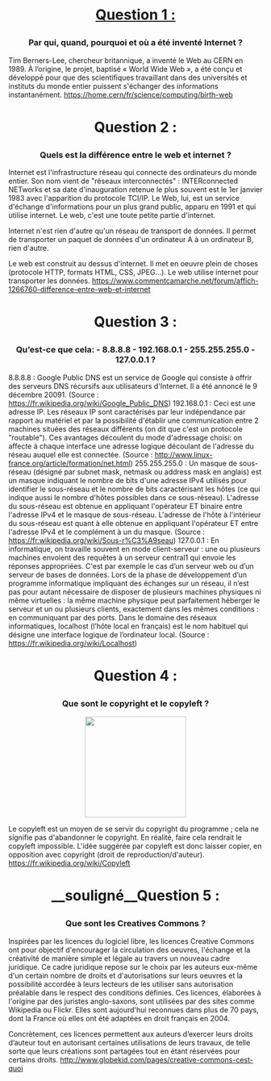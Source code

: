  # <p align="center"> <U>Question 1 :</U> </P>
### <p align="center">Par qui, quand, pourquoi et où a été inventé Internet ?</P>


Tim Berners-Lee, chercheur britannique, a inventé le Web au CERN en 1989. À l’origine, le projet, baptisé « World Wide Web », a été conçu et développé pour que des scientifiques travaillant dans des universités et instituts du monde entier puissent s'échanger des informations instantanément.
https://home.cern/fr/science/computing/birth-web

 # <p align="center">Question 2 : </P>
### <p align="center"> Quels est la différence entre le web et internet ? </P>

Internet est l'infrastructure réseau qui connecte des ordinateurs du monde entier. Son nom vient de "réseaux interconnectés" : INTERconnected NETworks et sa date d'inauguration retenue le plus souvent est le 1er janvier 1983 avec l'apparition du protocole TCI/IP. 
Le Web, lui, est un service d'échange d'informations pour un plus grand public, apparu en 1991 et qui utilise internet. 
Le web, c'est une toute petite partie d'internet. 

Internet n'est rien d'autre qu'un réseau de transport de données. 
Il permet de transporter un paquet de données d'un ordinateur A à un ordinateur B, rien d'autre. 

Le web est construit au dessus d'internet. 
Il met en oeuvre plein de choses (protocole HTTP, formats HTML, CSS, JPEG...). 
Le web utilise internet pour transporter les données. 
https://www.commentcamarche.net/forum/affich-1266760-difference-entre-web-et-internet

 # <p align="center">Question 3 : </P>
 

### <p align="center">Qu’est-ce que cela: - 8.8.8.8 - 192.168.0.1 - 255.255.255.0 - 127.0.0.1 ? </P>

8.8.8.8 : Google Public DNS est un service de Google qui consiste à offrir des serveurs DNS récursifs aux utilisateurs d'Internet. Il a été annoncé le 9 décembre 20091. (Source : https://fr.wikipedia.org/wiki/Google_Public_DNS)
192.168.0.1 : Ceci est une adresse IP. Les réseaux IP sont caractérisés par leur indépendance par rapport au matériel et par la possibilité d'établir une communication entre 2 machines situées des réseaux différents (on dit que c'est un protocole "routable"). Ces avantages découlent du mode d'adressage choisi: on affecte à chaque interface une adresse logique découlant de l'adresse du réseau auquel elle est connectée. (Source : http://www.linux-france.org/article/formation/net.html)
255.255.255.0 : Un masque de sous-réseau (désigné par subnet mask, netmask ou address mask en anglais) est un masque indiquant le nombre de bits d'une adresse IPv4 utilisés pour identifier le sous-réseau et le nombre de bits caractérisant les hôtes (ce qui indique aussi le nombre d'hôtes possibles dans ce sous-réseau). L'adresse du sous-réseau est obtenue en appliquant l'opérateur ET binaire entre l'adresse IPv4 et le masque de sous-réseau. L'adresse de l'hôte à l'intérieur du sous-réseau est quant à elle obtenue en appliquant l'opérateur ET entre l'adresse IPv4 et le complément à un du masque. (Source : https://fr.wikipedia.org/wiki/Sous-r%C3%A9seau)
127.0.0.1 : En informatique, on travaille souvent en mode client-serveur : une ou plusieurs machines envoient des requêtes à un serveur central1 qui envoie les réponses appropriées. C'est par exemple le cas d’un serveur web ou d’un serveur de bases de données. Lors de la phase de développement d’un programme informatique impliquant des échanges sur un réseau, il n’est pas pour autant nécessaire de disposer de plusieurs machines physiques ni même virtuelles : la même machine physique peut parfaitement héberger le serveur et un ou plusieurs clients, exactement dans les mêmes conditions : en communiquant par des ports. Dans le domaine des réseaux informatiques, localhost (l’hôte local en français) est le nom habituel qui désigne une interface logique de l’ordinateur local. (Source : https://fr.wikipedia.org/wiki/Localhost)

 # <p align="center">Question 4 : </P>
 ### <p align="center">Que sont le copyright et le copyleft ?</P>
<p align="center"> <IMG SRC="http://www.copyrightfrance.com/images/copyright_5.jpg" width=200 height=200</P>

Le copyleft est un moyen de se servir du copyright du programme ; cela ne signifie pas d'abandonner le copyright. En réalité, faire cela rendrait le copyleft impossible. L'idée suggérée par copyleft est donc laisser copier, en opposition avec copyright (droit de reproduction/d'auteur).
https://fr.wikipedia.org/wiki/Copyleft

# <p align="center"> __souligné__Question 5 : </P>
### <p align="center">Que sont les Creatives Commons ?</P>

Inspirées par les licences du logiciel libre, les licences Creative Commons ont pour objectif d'encourager la circulation des oeuvres, l'échange et la créativité de manière simple et légale au travers un nouveau cadre juridique. Ce cadre juridique repose sur le choix par les auteurs eux-même d'un certain nombre de droits et d'autorisations sur leurs oeuvres et la possibilité accordée à leurs lecteurs de les utiliser sans autorisation préalable dans le respect des conditions définies. Ces licences, élaborées à l'origine par des juristes anglo-saxons, sont utilisées par des sites comme Wikipedia ou Flickr. Elles sont aujourd'hui reconnues dans plus de 70 pays, dont la France où elles ont été adaptées en droit français en 2004.

Concrètement, ces licences permettent aux auteurs d’exercer leurs droits d’auteur tout en autorisant certaines utilisations de leurs travaux, de telle sorte que leurs créations sont partagées tout en étant réservées pour certains droits.
http://www.globekid.com/pages/creative-commons-cest-quoi
